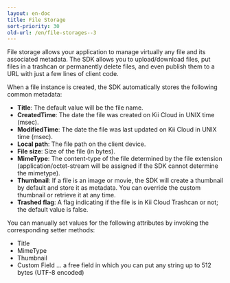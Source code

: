 ```yaml
---
layout: en-doc
title: File Storage
sort-priority: 30
old-url: /en/file-storages--3
---
```

File storage allows your application to manage virtually any file and its associated metadata. The SDK allows you to upload/download files, put files in a trashcan or permanently delete files, and even publish them to a URL with just a few lines of client code.

When a file instance is created, the SDK automatically stores the following common metadata:

 * **Title**: The default value will be the file name.
 * **CreatedTime**: The date the file was created on Kii Cloud in UNIX time (msec).
 * **ModifiedTime**: The date the file was last updated on Kii Cloud in UNIX time (msec).
 * **Local path**: The file path on the client device.
 * **File size**: Size of the file (in bytes).
 * **MimeType**: The content-type of the file determined by the file extension (application/octet-stream will be assigned if the SDK cannot determine the mimetype).
 * **Thumbnail**: If a file is an image or movie, the SDK will create a thumbnail by default and store it as metadata. You can override the custom thumbnail or retrieve it at any time.
 * **Trashed flag**: A flag indicating if the file is in Kii Cloud Trashcan or not; the default value is false.

You can manually set values for the following attributes by invoking the corresponding setter methods:

 * Title
 * MimeType
 * Thumbnail
 * Custom Field ...  a free field in which you can put any string up to 512 bytes (UTF-8 encoded)

